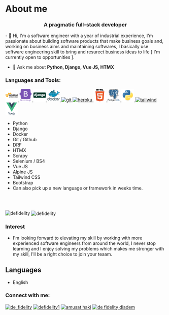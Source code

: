 
# About me
<h3 align="center">A pragmatic full-stack developer</h3>
- 👋 Hi, I'm a software engineer with a year of industrial experience, I'm passionate about building software products that make business goals and, working on business aims and maintaining softwares, I basically use software engineering skill to bring and resurect business ideas to life [ I'm currently open to opportunities ].

- 💬 Ask me about **Python, Django, Vue JS, HTMX**


<h3 align="left">Languages and Tools:</h3>
<p align="left"> <a href="https://aws.amazon.com" target="_blank" rel="noreferrer"> <img src="https://raw.githubusercontent.com/devicons/devicon/master/icons/amazonwebservices/amazonwebservices-original-wordmark.svg" alt="aws" width="40" height="40"/> </a> <a href="https://getbootstrap.com" target="_blank" rel="noreferrer"> <img src="https://raw.githubusercontent.com/devicons/devicon/master/icons/bootstrap/bootstrap-plain-wordmark.svg" alt="bootstrap" width="40" height="40"/> </a> <a href="https://www.djangoproject.com/" target="_blank" rel="noreferrer"> <img src="https://raw.githubusercontent.com/devicons/devicon/master/icons/django/django-original.svg" alt="django" width="40" height="40"/> </a> <a href="https://www.docker.com/" target="_blank" rel="noreferrer"> <img src="https://raw.githubusercontent.com/devicons/devicon/master/icons/docker/docker-original-wordmark.svg" alt="docker" width="40" height="40"/> </a> <a href="https://git-scm.com/" target="_blank" rel="noreferrer"> <img src="https://www.vectorlogo.zone/logos/git-scm/git-scm-icon.svg" alt="git" width="40" height="40"/> </a> <a href="https://heroku.com" target="_blank" rel="noreferrer"> <img src="https://www.vectorlogo.zone/logos/heroku/heroku-icon.svg" alt="heroku" width="40" height="40"/> </a> <a href="https://www.w3.org/html/" target="_blank" rel="noreferrer"> <img src="https://raw.githubusercontent.com/devicons/devicon/master/icons/html5/html5-original-wordmark.svg" alt="html5" width="40" height="40"/> </a> <a href="https://www.postgresql.org" target="_blank" rel="noreferrer"> <img src="https://raw.githubusercontent.com/devicons/devicon/master/icons/postgresql/postgresql-original-wordmark.svg" alt="postgresql" width="40" height="40"/> </a> <a href="https://www.python.org" target="_blank" rel="noreferrer"> <img src="https://raw.githubusercontent.com/devicons/devicon/master/icons/python/python-original.svg" alt="python" width="40" height="40"/> </a> <a href="https://tailwindcss.com/" target="_blank" rel="noreferrer"> <img src="https://www.vectorlogo.zone/logos/tailwindcss/tailwindcss-icon.svg" alt="tailwind" width="40" height="40"/> </a> <a href="https://vuejs.org/" target="_blank" rel="noreferrer"> <img src="https://raw.githubusercontent.com/devicons/devicon/master/icons/vuejs/vuejs-original-wordmark.svg" alt="vuejs" width="40" height="40"/> </a> </p>

- Python 
- Django
- Docker
- Git / Github
- DRF
- HTMX
- Scrapy
- Selenium / BS4
- Vue JS
- Alpine JS
- Tailwind CSS
- Bootstrap
- Can also pick up a new language or framework in weeks time.




<br/> <br/>

<p><img align="left" src="https://github-readme-stats.vercel.app/api/top-langs?username=defidelity&show_icons=true&locale=en&layout=compact&theme=ocean_dark" alt="defidelity" /></p>
<p>&nbsp;<img align="center" src="https://github-readme-stats.vercel.app/api?username=defidelity&show_icons=true&locale=en&theme=ocean_dark" alt="defidelity" /></p>





### Interest

- I'm looking forward to elevating my skill by working with more experienced software engineers from around the world, I never stop learning and I enjoy solving my problems which makes me stronger with my skill, I'll be a right choice to join your teaam.

## Languages
- English

<h3 align="left">Connect with me:</h3>
<p align="left">
<a href="https://dev.to/de_fidelity" target="blank"><img align="center" src="https://raw.githubusercontent.com/rahuldkjain/github-profile-readme-generator/master/src/images/icons/Social/devto.svg" alt="de_fidelity" height="30" width="40" /></a>
<a href="https://twitter.com/defidelity1" target="blank"><img align="center" src="https://raw.githubusercontent.com/rahuldkjain/github-profile-readme-generator/master/src/images/icons/Social/twitter.svg" alt="defidelity1" height="30" width="40" /></a>
<a href="https://linkedin.com/in/amusat haki" target="blank"><img align="center" src="https://raw.githubusercontent.com/rahuldkjain/github-profile-readme-generator/master/src/images/icons/Social/linked-in-alt.svg" alt="amusat haki" height="30" width="40" /></a>
<a href="https://m.facebook.com/hamzatabdulhaki.hardayyemie?ref=bookmarks" target="blank"><img align="center" src="https://raw.githubusercontent.com/rahuldkjain/github-profile-readme-generator/master/src/images/icons/Social/facebook.svg" alt="de fidelity diadem" height="30" width="40" /></a>
</p>


<!---

DeFidelity/DeFidelity is a ✨ special ✨ repository because its `README.md` (this file) appears on your GitHub profile.
You can click the Preview link to take a look at your changes.
--->
